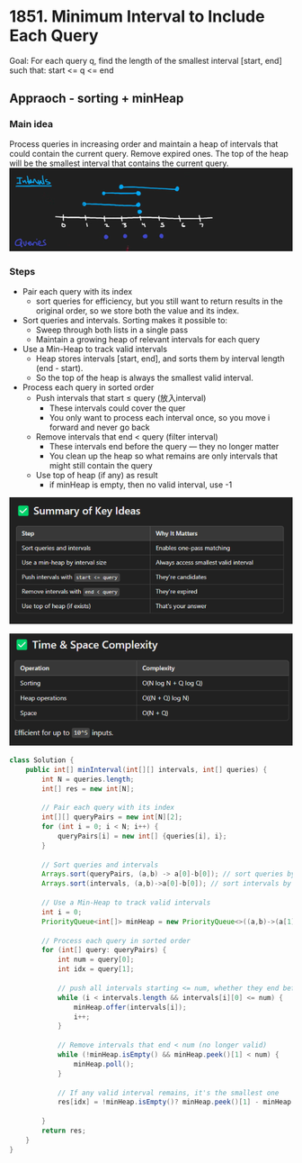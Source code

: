 # 1851. Minimum Interval to Include Each Query

Goal: For each query q, find the length of the smallest interval [start, end] such that: start <= q <= end

## Appraoch - sorting + minHeap

### Main idea
Process queries in increasing order and maintain a heap of intervals that could contain the current query.
Remove expired ones.
The top of the heap will be the smallest interval that contains the current query.
![alt text](image-1.png)

### Steps
- Pair each query with its index
    - sort queries for efficiency, but you still want to return results in the original order, so we store both the value and its index.
- Sort queries and intervals. Sorting makes it possible to:
    - Sweep through both lists in a single pass
    - Maintain a growing heap of relevant intervals for each query
- Use a Min-Heap to track valid intervals
    - Heap stores intervals [start, end], and sorts them by interval length (end - start).
    - So the top of the heap is always the smallest valid interval.
- Process each query in sorted order
    - Push intervals that start ≤ query (放入interval)
        - These intervals could cover the quer
        - You only want to process each interval once, so you move i forward and never go back
    - Remove intervals that end < query (filter interval)
        - These intervals end before the query — they no longer matter
        - You clean up the heap so what remains are only intervals that might still contain the query
    - Use top of heap (if any) as result
        - if minHeap is empty, then no valid interval, use -1

![alt text](image-2.png)

![alt text](image-3.png)

```java
class Solution {
    public int[] minInterval(int[][] intervals, int[] queries) {
        int N = queries.length;
        int[] res = new int[N];
        
        // Pair each query with its index
        int[][] queryPairs = new int[N][2];
        for (int i = 0; i < N; i++) {
            queryPairs[i] = new int[] {queries[i], i};
        }

        // Sort queries and intervals
        Arrays.sort(queryPairs, (a,b) -> a[0]-b[0]); // sort queries by value
        Arrays.sort(intervals, (a,b)->a[0]-b[0]); // sort intervals by start time
        
        // Use a Min-Heap to track valid intervals
        int i = 0;
        PriorityQueue<int[]> minHeap = new PriorityQueue<>((a,b)->(a[1] - a[0]) - (b[1] - b[0]));
        
        // Process each query in sorted order
        for (int[] query: queryPairs) {
            int num = query[0];
            int idx = query[1];

            // push all intervals starting <= num, whether they end before or after num
            while (i < intervals.length && intervals[i][0] <= num) {
                minHeap.offer(intervals[i]);
                i++;
            }

            // Remove intervals that end < num (no longer valid)
            while (!minHeap.isEmpty() && minHeap.peek()[1] < num) {
                minHeap.poll();
            }

            // If any valid interval remains, it's the smallest one
            res[idx] = !minHeap.isEmpty()? minHeap.peek()[1] - minHeap.peek()[0] +1: -1;
           
        }
        return res;        
    }
}
```